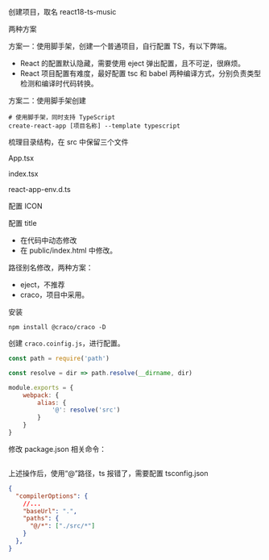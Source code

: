 创建项目，取名 react18-ts-music

两种方案

方案一：使用脚手架，创建一个普通项目，自行配置 TS，有以下弊端。

- React 的配置默认隐藏，需要使用 eject 弹出配置，且不可逆，很麻烦。
- React 项目配置有难度，最好配置 tsc 和 babel 两种编译方式，分别负责类型检测和编译时代码转换。

方案二：使用脚手架创建

```shell
# 使用脚手架，同时支持 TypeScript
create-react-app [项目名称] --template typescript
```



梳理目录结构，在 src 中保留三个文件

App.tsx

index.tsx

react-app-env.d.ts



配置 ICON



配置 title

- 在代码中动态修改
- 在 public/index.html 中修改。



路径别名修改，两种方案：

- eject，不推荐
- craco，项目中采用。

安装

```shell
npm install @craco/craco -D
```

创建 `craco.coinfig.js`，进行配置。

```javascript
const path = require('path')

const resolve = dir => path.resolve(__dirname, dir)

module.exports = {
	webpack: {
		alias: {
			'@': resolve('src')
		}
	}
}
```

修改 package.json 相关命令：

```json

```





上述操作后，使用“@”路径，ts 报错了，需要配置 tsconfig.json

```json
{
  "compilerOptions": {
    //...
    "baseUrl": ".",
    "paths": {
      "@/*": ["./src/*"]
    }
  },
}

```

